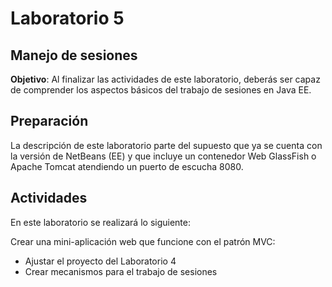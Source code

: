# Laboratorio 5

## Manejo de sesiones

**Objetivo**: Al finalizar las actividades de este laboratorio, deberás ser capaz de comprender los aspectos básicos del trabajo de sesiones en Java EE.

## Preparación
La descripción de este laboratorio parte del supuesto que ya se cuenta con la versión de NetBeans (EE) y que incluye un contenedor Web GlassFish o Apache Tomcat atendiendo un puerto de escucha 8080.

## Actividades

En este laboratorio se realizará lo siguiente:

Crear una mini-aplicación web que funcione con el patrón MVC:
- Ajustar el proyecto del Laboratorio 4
- Crear mecanismos para el trabajo de sesiones
